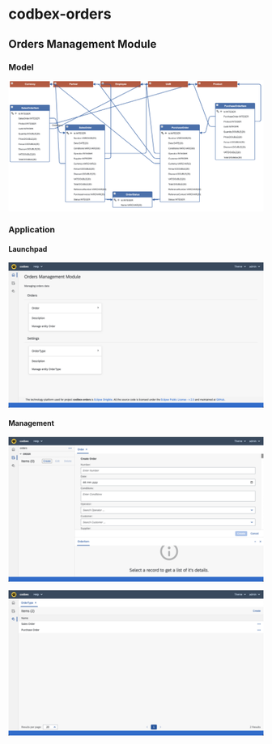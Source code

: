# codbex-orders

## Orders Management Module

### Model

![model](images/orders-model.png)

### Application

#### Launchpad

![model](images/orders-launchpad.png)

#### Management

![model](images/orders-management.png)

![model](images/orders-order-type.png)
